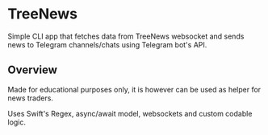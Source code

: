 # TreeNews

Simple CLI app that fetches data from TreeNews websocket and sends news to Telegram channels/chats using Telegram bot's API.

## Overview

Made for educational purposes only, it is however can be used as helper for news traders.

Uses Swift's Regex, async/await model, websockets and custom codable logic.

